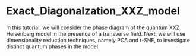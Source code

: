 # Exact_Diagonalzation_XXZ_model
In this tutorial, we will consider the phase diagram of the quantum XXZ Heisenberg model in the presence of a transverse field. Next, we will use dimensionality reduction techniques, namely PCA and t-SNE, to investigate distinct quantum phases in the model.
